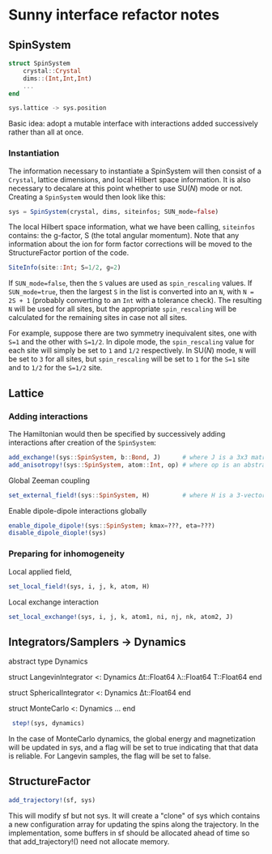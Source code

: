 # Sunny interface refactor notes

## SpinSystem

```julia
struct SpinSystem
    crystal::Crystal
    dims::(Int,Int,Int)
    ...
end

sys.lattice -> sys.position
```

Basic idea: adopt a mutable interface with interactions added successively rather than all at once.

### Instantiation
The information necessary to instantiate a SpinSystem will then consist of a `Crystal`, lattice dimensions, and local Hilbert space information. It is also necessary to decalare at this point whether to use SU(_N_) mode or not. Creating a `SpinSystem` would then look like this:

```julia
sys = SpinSystem(crystal, dims, siteinfos; SUN_mode=false)
```

The local Hilbert space information, what we have been calling, `siteinfos` contains: the g-factor, S (the total angular momentum). Note that any information about the ion for form factor corrections will be moved to the StructureFactor portion of the code.

```julia
SiteInfo(site::Int; S=1/2, g=2)
```

If `SUN_mode=false`, then the `S` values are used as `spin_rescaling` values. If `SUN_mode=true`, then the largest `S` in the list is converted into an `N`, with `N = 2S + 1` (probably converting to an `Int` with a tolerance check). The resulting `N` will be used for all sites, but the appropriate `spin_rescaling` will be calculated for the remaining sites in case not all sites.

For example, suppose there are two symmetry inequivalent sites, one with `S=1` and the other with `S=1/2`. In dipole mode, the `spin_rescaling` value for each site will simply be set to `1` and `1/2` respectively. In SU(_N_) mode, `N` will be set to `3` for all sites, but `spin_rescaling` will be set to `1` for the `S=1` site and to `1/2` for the `S=1/2` site.


## Lattice



### Adding interactions

The Hamiltonian would then be specified by successively adding interactions after creation of the `SpinSystem`:

```julia
add_exchange!(sys::SpinSystem, b::Bond, J)      # where J is a 3x3 matrix
add_anisotropy!(sys::SpinSystem, atom::Int, op) # where op is an abstract operator
```

Global Zeeman coupling
```julia
set_external_field!(sys::SpinSystem, H)         # where H is a 3-vector
```

Enable dipole-dipole interactions globally
```julia
enable_dipole_dipole!(sys::SpinSystem; kmax=???, eta=???)
disable_dipole_diople!(sys)
```

### Preparing for inhomogeneity

Local applied field,
```julia
set_local_field!(sys, i, j, k, atom, H)
```

Local exchange interaction
```julia
set_local_exchange!(sys, i, j, k, atom1, ni, nj, nk, atom2, J)
```


## Integrators/Samplers -> Dynamics


abstract type Dynamics

struct LangevinIntegrator <: Dynamics
    Δt::Float64
    λ::Float64
    T::Float64
end

struct SphericalIntegrator <: Dynamics
    Δt::Float64
end

struct MonteCarlo <: Dynamics
    ...
end


```julia
 step!(sys, dynamics)
```

In the case of MonteCarlo dynamics, the global energy and magnetization will be updated in sys, and a flag will be set to true indicating that that data is reliable. For Langevin samples, the flag will be set to false.

## StructureFactor

```julia
add_trajectory!(sf, sys)
```

This will modify sf but not sys. It will create a "clone" of sys which contains a new configuration array for updating the spins along the trajectory. In the implementation, some buffers in sf should be allocated ahead of time so that add_trajectory!() need not allocate memory.

